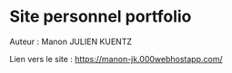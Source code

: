 # Site personnel portfolio

Auteur : Manon JULIEN KUENTZ

Lien vers le site : https://manon-jk.000webhostapp.com/
